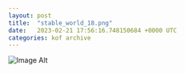 ```yaml
---
layout:	post
title:	"stable_world_18.png"
date:	2023-02-21 17:56:16.748150684 +0000 UTC
categories:	kof archive
---
```


![Image Alt](https://k0f.github.io/assets/stable_world_18.png)